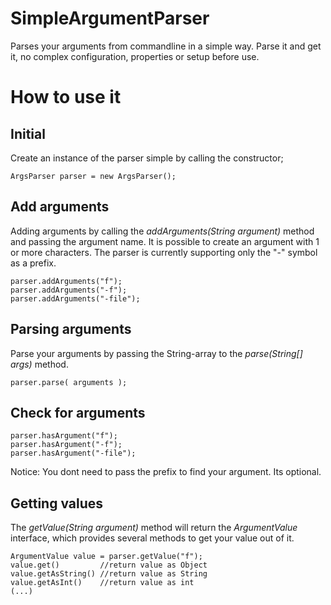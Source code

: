# SimpleArgumentParser
Parses your arguments from commandline in a simple way. Parse it and get it, no complex configuration, properties or setup before use.


# How to use it
## Initial
Create an instance of the parser simple by calling the constructor;
```
ArgsParser parser = new ArgsParser();
```

## Add arguments
Adding arguments by calling the *addArguments(String argument)* method and passing the argument name. 
It is possible to create an argument with 1 or more characters. The parser is currently supporting only the "-" symbol as a prefix.
```
parser.addArguments("f");
parser.addArguments("-f");
parser.addArguments("-file");
```

## Parsing arguments
Parse your arguments by passing the String-array to the *parse(String[] args)* method.
```
parser.parse( arguments );
```

## Check for arguments
```
parser.hasArgument("f");
parser.hasArgument("-f");
parser.hasArgument("-file");
```
Notice: You dont need to pass the prefix to find your argument. Its optional.

## Getting values
The *getValue(String argument)* method will return the *ArgumentValue* interface, which provides several methods to get
your value out of it.
```
ArgumentValue value = parser.getValue("f");
value.get()         //return value as Object
value.getAsString() //return value as String
value.getAsInt()    //return value as int
(...)
```
